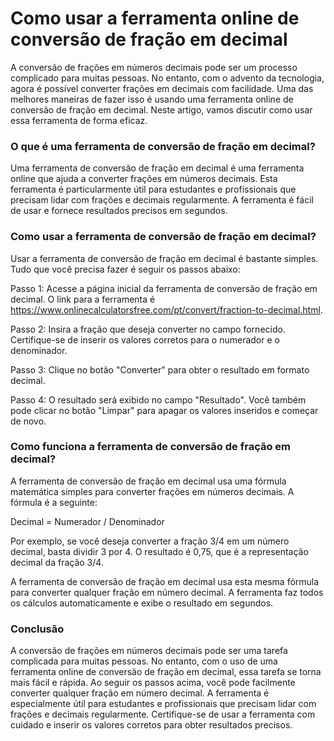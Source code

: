 Como usar a ferramenta online de conversão de fração em decimal
===============================================================

A conversão de frações em números decimais pode ser um processo complicado para muitas pessoas. No entanto, com o advento da tecnologia, agora é possível converter frações em decimais com facilidade. Uma das melhores maneiras de fazer isso é usando uma ferramenta online de conversão de fração em decimal. Neste artigo, vamos discutir como usar essa ferramenta de forma eficaz.

### O que é uma ferramenta de conversão de fração em decimal?

Uma ferramenta de conversão de fração em decimal é uma ferramenta online que ajuda a converter frações em números decimais. Esta ferramenta é particularmente útil para estudantes e profissionais que precisam lidar com frações e decimais regularmente. A ferramenta é fácil de usar e fornece resultados precisos em segundos.

### Como usar a ferramenta de conversão de fração em decimal?

Usar a ferramenta de conversão de fração em decimal é bastante simples. Tudo que você precisa fazer é seguir os passos abaixo:

Passo 1: Acesse a página inicial da ferramenta de conversão de fração em decimal. O link para a ferramenta é <https://www.onlinecalculatorsfree.com/pt/convert/fraction-to-decimal.html>.

Passo 2: Insira a fração que deseja converter no campo fornecido. Certifique-se de inserir os valores corretos para o numerador e o denominador.

Passo 3: Clique no botão "Converter" para obter o resultado em formato decimal.

Passo 4: O resultado será exibido no campo "Resultado". Você também pode clicar no botão "Limpar" para apagar os valores inseridos e começar de novo.

### Como funciona a ferramenta de conversão de fração em decimal?

A ferramenta de conversão de fração em decimal usa uma fórmula matemática simples para converter frações em números decimais. A fórmula é a seguinte:

Decimal = Numerador / Denominador

Por exemplo, se você deseja converter a fração 3/4 em um número decimal, basta dividir 3 por 4. O resultado é 0,75, que é a representação decimal da fração 3/4.

A ferramenta de conversão de fração em decimal usa esta mesma fórmula para converter qualquer fração em número decimal. A ferramenta faz todos os cálculos automaticamente e exibe o resultado em segundos.

### Conclusão

A conversão de frações em números decimais pode ser uma tarefa complicada para muitas pessoas. No entanto, com o uso de uma ferramenta online de conversão de fração em decimal, essa tarefa se torna mais fácil e rápida. Ao seguir os passos acima, você pode facilmente converter qualquer fração em número decimal. A ferramenta é especialmente útil para estudantes e profissionais que precisam lidar com frações e decimais regularmente. Certifique-se de usar a ferramenta com cuidado e inserir os valores corretos para obter resultados precisos.